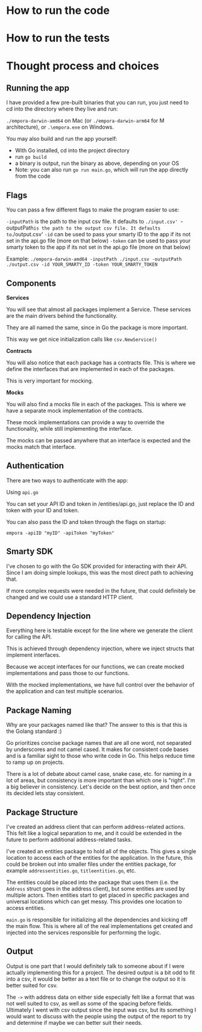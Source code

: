 # How to run the code

# How to run the tests

# Thought process and choices

## Running the app

I have provided a few pre-built binaries that you can run, you just need to cd into the directory where they live and run:

`./empora-darwin-amd64` on Mac (or `./empora-darwin-arm64` for M architecture), or `.\empora.exe` on Windows.

You may also build and run the app yourself:

- With Go installed, cd into the project directory
- run `go build`
- a binary is output, run the binary as above, depending on your OS
- Note: you can also run `go run main.go`, which will run the app directly from the code

## Flags

You can pass a few different flags to make the program easier to use:

`-inputPath` is the path to the input csv file. It defaults to `./input.csv'
`-outputPath`is the path to the output csv file. It defaults to`./output.csv'
`-id` can be used to pass your smarty ID to the app if its not set in the api.go file (more on that below)
`-token` can be used to pass your smarty token to the app if its not set in the api.go file (more on that below)

Example: `./empora-darwin-amd64 -inputPath ./input.csv -outputPath ./output.csv -id YOUR_SMARTY_ID -token YOUR_SMARTY_TOKEN`

## Components

**Services**

You will see that almost all packages implement a Service. These services are the main drivers behind the functionality.

They are all named the same, since in Go the package is more important.

This way we get nice initialization calls like `csv.NewService()`

**Contracts**

You will also notice that each package has a contracts file. This is where we define the interfaces that are implemented
in each of the packages.

This is very important for mocking.

**Mocks**

You will also find a mocks file in each of the packages. This is where we have a separate mock implementation of the contracts.

These mock implementations can provide a way to override the functionality, while still implementing the interface.

The mocks can be passed anywhere that an interface is expected and the mocks match that interface.

## Authentication

There are two ways to authenticate with the app:

Using `api.go`

You can set your API ID and token in /entities/api.go, just replace the ID and token with your ID and token.

You can also pass the ID and token through the flags on startup:

`empora -apiID "myID" -apiToken "myToken"`

## Smarty SDK

I've chosen to go with the Go SDK provided for interacting with their API. Since I am doing simple lookups, this was
the most direct path to achieving that.

If more complex requests were needed in the future, that could definitely be changed and we could use a standard HTTP client.

## Dependency Injection

Everything here is testable except for the line where we generate the client for calling the API.

This is achieved through dependency injection, where we inject structs that implement interfaces.

Because we accept interfaces for our functions, we can create mocked implementations and pass those to our functions.

With the mocked implementations, we have full control over the behavior of the application and can test multiple scenarios.

## Package Naming

Why are your packages named like that? The answer to this is that this is the Golang standard :)

Go prioritizes concise package names that are all one word, not separated by underscores and not camel cased. It makes for
consistent code bases and is a familiar sight to those who write code in Go. This helps reduce time to ramp up on projects.

There is a lot of debate about camel case, snake case, etc. for naming in a lot of areas, but consistency is more important than
which one is "right". I'm a big believer in consistency. Let's decide on the best option, and then once its decided lets stay consistent.

## Package Structure

I've created an address client that can perform address-related actions. This felt like a logical separation to me, and it could be extended
in the future to perform additional address-related tasks.

I've created an entities package to hold all of the objects. This gives a single location to access each of the entities for the application.
In the future, this could be broken out into smaller files under the entities package, for example `addressentities.go`, `titleentities.go`, etc.

The entities could be placed into the package that uses them (i.e. the `Address` struct goes in the address client), but some entities are used by
multiple actors. Then entities start to get placed in specific packages and universal locations which can get messy. This provides one location to
access entities.

`main.go` is responsible for initializing all the dependencies and kicking off the main flow. This is where all of the real implementations get created
and injected into the services responsible for performing the logic.

## Output

Output is one part that I would definitely talk to someone about if I were actually implementing this for a project. The desired output is a bit odd
to fit into a csv, it would be better as a text file or to change the output so it is better suited for csv.

The `->` with address data on either side especially felt like a format that was not well suited to csv, as well as some of the spacing before fields.
Ultimately I went with csv output since the input was csv, but its something I would want to discuss with the people using the output of the report to
try and determine if maybe we can better suit their needs.
